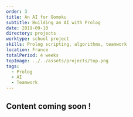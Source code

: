 ```yaml
---
order: 3
title: An AI for Gomoku
subtitle: Building an AI with Prolog
date: 2019-09-10
directory: projects
worktype: school project
skills: Prolog scripting, algorithms, teamwork
location: France
totalPeriod: 4 weeks
topImage: ../../assets/projects/top.png
tags:
  - Prolog
  - AI
  - Teamwork
---
```


## Content coming soon !